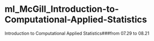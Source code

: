 # ml_McGill_Introduction-to-Computational-Applied-Statistics
Introduction to Computational Applied Statistics###from 07.29 to 08.21
